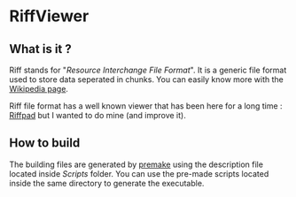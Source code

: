 # RiffViewer

## What is it ? 
Riff stands for "*Resource Interchange File Format*". It is a generic file format used to store data seperated in chunks. 
You can easily know more with the [Wikipedia page](https://en.wikipedia.org/wiki/Resource_Interchange_File_Format).

Riff file format has a well known viewer that has been here for a long time : [Riffpad](https://www.menasoft.com/blog/?p=34) but I wanted to do mine (and improve it).

## How to build
The building files are generated by [premake](https://premake.github.io/) using the description file located inside *Scripts* folder.
You can use the pre-made scripts located inside the same directory to generate the executable.
